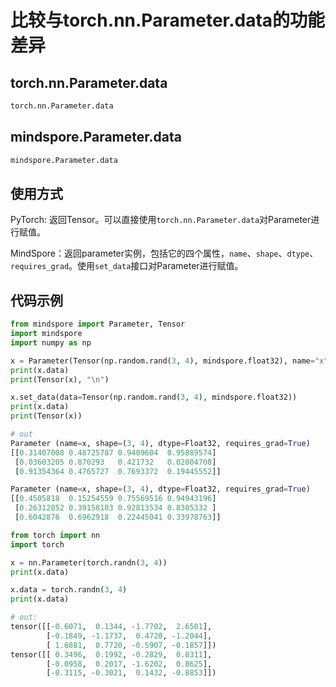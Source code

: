 # 比较与torch.nn.Parameter.data的功能差异

## torch.nn.Parameter.data

```python
torch.nn.Parameter.data
```

## mindspore.Parameter.data

```python
mindspore.Parameter.data
```

## 使用方式

PyTorch: 返回Tensor。可以直接使用`torch.nn.Parameter.data`对Parameter进行赋值。

MindSpore：返回parameter实例，包括它的四个属性，`name`、`shape`、`dtype`、`requires_grad`。使用`set_data`接口对Parameter进行赋值。

## 代码示例

```python
from mindspore import Parameter, Tensor
import mindspore
import numpy as np

x = Parameter(Tensor(np.random.rand(3, 4), mindspore.float32), name="x", requires_grad=True)
print(x.data)
print(Tensor(x), "\n")

x.set_data(data=Tensor(np.random.rand(3, 4), mindspore.float32))
print(x.data)
print(Tensor(x))

# out
Parameter (name=x, shape=(3, 4), dtype=Float32, requires_grad=True)
[[0.31407008 0.48725787 0.9409604  0.95889574]
 [0.03603205 0.870293   0.421732   0.02004708]
 [0.91354364 0.4765727  0.7693372  0.19445552]]

Parameter (name=x, shape=(3, 4), dtype=Float32, requires_grad=True)
[[0.4505818  0.15254559 0.75569516 0.94943196]
 [0.26312852 0.39158103 0.92813534 0.8305332 ]
 [0.6042876  0.6962918  0.22445041 0.33978763]]
```

```python
from torch import nn
import torch

x = nn.Parameter(torch.randn(3, 4))
print(x.data)

x.data = torch.randn(3, 4)
print(x.data)

# out:
tensor([[-0.6071,  0.1344, -1.7702,  2.6501],
        [-0.1849, -1.1737,  0.4720, -1.2044],
        [ 1.6881,  0.7720, -0.5907, -0.1857]])
tensor([[ 0.3496,  0.1992, -0.2829,  0.8311],
        [-0.0958,  0.2017, -1.6202,  0.8625],
        [-0.3115, -0.3021,  0.1432, -0.8853]])
```

